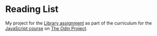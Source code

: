# Reading List

My project for the [Library assignment](https://www.theodinproject.com/courses/javascript/lessons/library) as part of the curriculum for the [JavaScript course](https://www.theodinproject.com/courses/javascript) on [The Odin Project](https://www.theodinproject.com).
